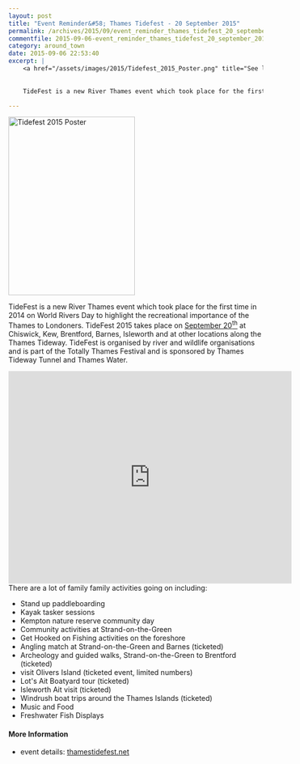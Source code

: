 ```yaml
---
layout: post
title: "Event Reminder&#58; Thames Tidefest - 20 September 2015"
permalink: /archives/2015/09/event_reminder_thames_tidefest_20_september_2015.html
commentfile: 2015-09-06-event_reminder_thames_tidefest_20_september_2015
category: around_town
date: 2015-09-06 22:53:40
excerpt: |
    <a href="/assets/images/2015/Tidefest_2015_Poster.png" title="See larger version of - Tidefest 2015 Poster"><img src="/assets/images/2015/Tidefest_2015_Poster_thumb.png" width="150" height="212" alt="Tidefest 2015 Poster" class="photo right" /></a>
    
    
    TideFest is a new River Thames event which took place for the first time in 2014 on World Rivers Day to highlight the recreational importance of the Thames to Londoners. TideFest 2015 takes place on <a href="https://stmargarets.london/event/event/200705145176">September 20<sup>th</sup></a> at Chiswick, Kew, Brentford, Barnes, Isleworth and at other locations along the Thames Tideway. TideFest is organised by river and wildlife organisations and is part of the Totally Thames Festival and is sponsored by Thames Tideway Tunnel and Thames Water.

---
```


<a href="/assets/images/2015/Tidefest_2015_Poster.png" title="See larger version of - Tidefest 2015 Poster"><img src="/assets/images/2015/Tidefest_2015_Poster_thumb.png" width="250" height="353" alt="Tidefest 2015 Poster" class="photo right" /></a>

TideFest is a new River Thames event which took place for the first time in 2014 on World Rivers Day to highlight the recreational importance of the Thames to Londoners. TideFest 2015 takes place on [September 20<sup>th</sup>](/event/event/200705145176) at Chiswick, Kew, Brentford, Barnes, Isleworth and at other locations along the Thames Tideway. TideFest is organised by river and wildlife organisations and is part of the Totally Thames Festival and is sponsored by Thames Tideway Tunnel and Thames Water.

<iframe width="560" height="420" src="https://www.youtube-nocookie.com/embed/DL52n_X4C-k?rel=0" frameborder="0" allowfullscreen>
</iframe>
There are a lot of family family activities going on including:

-   Stand up paddleboarding
-   Kayak tasker sessions
-   Kempton nature reserve community day
-   Community activities at Strand-on-the-Green
-   Get Hooked on Fishing activities on the foreshore
-   Angling match at Strand-on-the-Green and Barnes (ticketed)
-   Archeology and guided walks, Strand-on-the-Green to Brentford (ticketed)
-   visit Olivers Island (ticketed event, limited numbers)
-   Lot's Ait Boatyard tour (ticketed)
-   Isleworth Ait visit (ticketed)
-   Windrush boat trips around the Thames Islands (ticketed)
-   Music and Food
-   Freshwater Fish Displays

#### More Information

-   event details: [thamestidefest.net](http://thamestidefest.net/2015/07/15/whats-happening-at-tidefest/)
